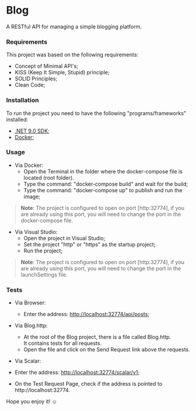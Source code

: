 # Blog
A RESTful API for managing a simple blogging platform.  

### Requirements
This project was based on the following requirements:
- Concept of Minimal API's;
- KISS (Keep It Simple, Stupid) principle;
- SOLID Principles;
- Clean Code;


### Installation

To run the project you need to have the following "programs/frameworks" installed:
- [.NET 9.0 SDK](https://dotnet.microsoft.com/download);
- [Docker](https://docs.docker.com/engine/install/);

### Usage
- Via Docker:
  - Open the Terminal in the folder where the docker-compose file is located (root folder).
  - Type the command: "docker-compose build" and wait for the build;
  - Type the command: "docker-compose up" to publish and run the image; 
  
>__Note__:
The project is configured to open on port [http:32774], if you are already using this port, you will need to change the port in the docker-compose file.

- Via Visual Studio:
  - Open the project in Visual Studio;
  - Set the project "http" or "https" as the startup project;
  - Run the project;

>__Note__:
The project is configured to open on port [http:32774], if you are already using this port, you will need to change the port in the launchSettings file.

### Tests
- Via Browser:
  - Enter the address: [http://localhost:32774/api/posts](http://localhost:32774/api/posts);
  
- Via Blog.http:
  - At the root of the Blog project, there is a file called Blog.http.  
  It contains tests for all requests.
  - Open the file and click on the Send Request link above the requests.

- Via Scalar:
- Enter the address: [http://localhost:32774/scalar/v1](http://localhost:32774/scalar/v1);
- On the Test Request Page, check if the address is pointed to http://localhost:32774.

Hope you enjoy it! :relaxed:
